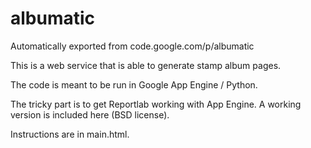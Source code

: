 # albumatic
Automatically exported from code.google.com/p/albumatic

This is a web service that is able to generate stamp album pages.

The code is meant to be run in Google App Engine / Python.

The tricky part is to get Reportlab working with App Engine.
A working version is included here (BSD license).

Instructions are in main.html.
